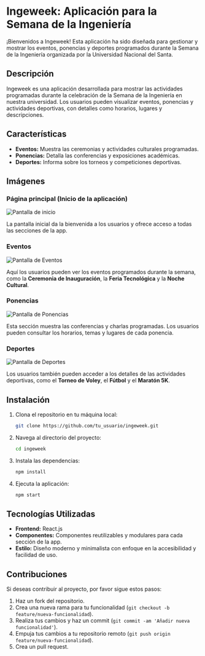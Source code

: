 
# Ingeweek: Aplicación para la Semana de la Ingeniería

¡Bienvenidos a Ingeweek! Esta aplicación ha sido diseñada para gestionar y mostrar los eventos, ponencias y deportes programados durante la Semana de la Ingeniería organizada por la Universidad Nacional del Santa.

## Descripción

Ingeweek es una aplicación desarrollada para mostrar las actividades programadas durante la celebración de la Semana de la Ingeniería en nuestra universidad. Los usuarios pueden visualizar eventos, ponencias y actividades deportivas, con detalles como horarios, lugares y descripciones.

## Características

- **Eventos:** Muestra las ceremonias y actividades culturales programadas.
- **Ponencias:** Detalla las conferencias y exposiciones académicas.
- **Deportes:** Informa sobre los torneos y competiciones deportivas.

## Imágenes

### Página principal (Inicio de la aplicación)

![Pantalla de inicio](./imagenes/imagen1.png)

La pantalla inicial da la bienvenida a los usuarios y ofrece acceso a todas las secciones de la app.

### Eventos

![Pantalla de Eventos](./imagenes/imagen2.png)

Aquí los usuarios pueden ver los eventos programados durante la semana, como la **Ceremonia de Inauguración**, la **Feria Tecnológica** y la **Noche Cultural**.

### Ponencias

![Pantalla de Ponencias](./imagenes/imagen3.png)

Esta sección muestra las conferencias y charlas programadas. Los usuarios pueden consultar los horarios, temas y lugares de cada ponencia.

### Deportes

![Pantalla de Deportes](./imagenes/imagen4.png)

Los usuarios también pueden acceder a los detalles de las actividades deportivas, como el **Torneo de Voley**, el **Fútbol** y el **Maratón 5K**.

## Instalación

1. Clona el repositorio en tu máquina local:
   ```bash
   git clone https://github.com/tu_usuario/ingeweek.git
   ```
   
2. Navega al directorio del proyecto:
   ```bash
   cd ingeweek
   ```

3. Instala las dependencias:
   ```bash
   npm install
   ```

4. Ejecuta la aplicación:
   ```bash
   npm start
   ```

## Tecnologías Utilizadas

- **Frontend:** React.js
- **Componentes:** Componentes reutilizables y modulares para cada sección de la app.
- **Estilo:** Diseño moderno y minimalista con enfoque en la accesibilidad y facilidad de uso.

## Contribuciones

Si deseas contribuir al proyecto, por favor sigue estos pasos:

1. Haz un fork del repositorio.
2. Crea una nueva rama para tu funcionalidad (`git checkout -b feature/nueva-funcionalidad`).
3. Realiza tus cambios y haz un commit (`git commit -am 'Añadir nueva funcionalidad'`).
4. Empuja tus cambios a tu repositorio remoto (`git push origin feature/nueva-funcionalidad`).
5. Crea un pull request.


